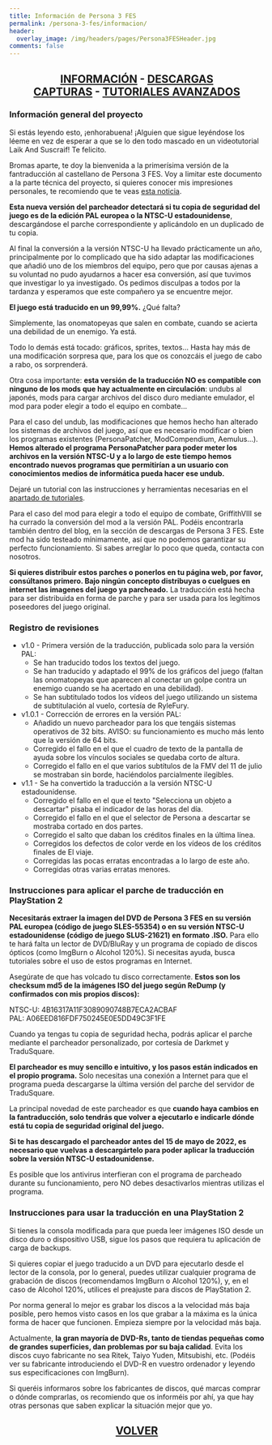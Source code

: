 ```yaml
---
title: Información de Persona 3 FES
permalink: /persona-3-fes/informacion/
header:
  overlay_image: /img/headers/pages/Persona3FESHeader.jpg
comments: false
---
```

<h2 style="text-align: center;"><strong><a href="/persona-3-fes/informacion/">INFORMACIÓN</a> - <a href="/persona-3-fes/descargar/">DESCARGAS</a><br>  
<a href="/persona-3-fes/capturas/">CAPTURAS</a> - <a href="/persona-3-fes/tutoriales/">TUTORIALES AVANZADOS</a><br></strong></h2>

### Información general del proyecto

Si estás leyendo esto, ¡enhorabuena! ¡Alguien que sigue leyéndose los léeme 
en vez de esperar a que se lo den todo mascado en un videotutorial Laik And 
Suscraif! Te felicito.

Bromas aparte, te doy la bienvenida a la primerísima versión de la 
fantraducción al castellano de Persona 3 FES. Voy a limitar este documento a 
la parte técnica del proyecto, si quieres conocer mis impresiones 
personales, te recomiendo que te veas [esta noticia](https://tiovictor.romhackhispano.org/2021/05/30/traduccion-persona-3-fes-ya-esta-disponible).

**Esta nueva versión del parcheador detectará si tu copia de seguridad del 
juego es de la edición PAL europea o la NTSC-U estadounidense**, descargándose 
el parche correspondiente y aplicándolo en un duplicado de tu copia.

Al final la conversión a la versión NTSC-U ha llevado prácticamente un año, 
principalmente por lo complicado que ha sido adaptar las modificaciones que 
añadió uno de los miembros del equipo, pero que por causas ajenas a su 
voluntad no pudo ayudarnos a hacer esa conversión, así que tuvimos que 
investigar lo ya investigado. Os pedimos disculpas a todos por la tardanza y 
esperamos que este compañero ya se encuentre mejor.

**El juego está traducido en un 99,99%.** ¿Qué falta?

Simplemente, las onomatopeyas que salen en combate, cuando se acierta una 
debilidad de un enemigo. Ya está.

Todo lo demás está tocado: gráficos, sprites, textos... Hasta hay más de una 
modificación sorpresa que, para los que os conozcáis el juego de cabo a 
rabo, os sorprenderá.

Otra cosa importante: **esta versión de la traducción NO es compatible con 
ninguno de los mods que hay actualmente en circulación**: undubs al japonés, 
mods para cargar archivos del disco duro mediante emulador, el mod para 
poder elegir a todo el equipo en combate...

Para el caso del undub, las modificaciones que hemos hecho han alterado los 
sistemas de archivos del juego, así que es necesario modificar o bien los 
programas existentes (PersonaPatcher, ModCompendium, Aemulus...). **Hemos 
alterado el programa PersonaPatcher para poder meter los archivos en la 
versión NTSC-U y a lo largo de este tiempo hemos encontrado nuevos programas 
que permitirían a un usuario con conocimientos medios de informática pueda 
hacer ese undub.**

Dejaré un tutorial con las instrucciones y herramientas necesarias en el 
[apartado de tutoriales](https://tiovictor.romhackhispano.org/persona-3-fes/tutoriales/).

Para el caso del mod para elegir a todo el equipo de combate, GriffithVIII 
se ha currado la conversión del mod a la versión PAL. Podéis encontrarla 
también dentro del blog, en la sección de descargas de Persona 3 FES. Este 
mod ha sido testeado mínimamente, así que no podemos garantizar su perfecto 
funcionamiento. Si sabes arreglar lo poco que queda, contacta con nosotros.

**Si quieres distribuir estos parches o ponerlos en tu página web, por favor, 
consúltanos primero. Bajo ningún concepto distribuyas o cuelgues en internet 
las imagenes del juego ya parcheado.** La traducción está hecha para ser 
distribuida en forma de parche y para ser usada para los legítimos 
poseedores del juego original.

### Registro de revisiones

* v1.0 - Primera versión de la traducción, publicada solo para la versión PAL:
  - Se han traducido todos los textos del juego.
  - Se han traducido y adaptado el 99% de los gráficos del juego (faltan las onomatopeyas que aparecen al conectar un golpe contra un enemigo cuando se ha acertado en una debilidad).
  - Se han subtitulado todos los vídeos del juego utilizando un sistema de subtitulación al vuelo, cortesía de RyleFury.
* v1.0.1 - Corrección de errores en la versión PAL:
  - Añadido un nuevo parcheador para los que tengáis sistemas operativos de 32 bits. AVISO: su funcionamiento es mucho más lento que la versión de 64 bits.
  - Corregido el fallo en el que el cuadro de texto de la pantalla de ayuda sobre los vínculos sociales se quedaba corto de altura.
  - Corregido el fallo en el que varios subtítulos de la FMV del 11 de julio se mostraban sin borde, haciéndolos parcialmente ilegibles.
* v1.1 - Se ha convertido la traducción a la versión NTSC-U estadounidense.
  - Corregido el fallo en el que el texto "Selecciona un objeto a descartar" pisaba el indicador de las horas del día.
  - Corregido el fallo en el que el selector de Persona a descartar se mostraba cortado en dos partes.
  - Corregido el salto que daban los créditos finales en la última línea.
  - Corregidos los defectos de color verde en los vídeos de los créditos finales de El viaje.
  - Corregidas las pocas erratas encontradas a lo largo de este año.
  - Corregidas otras varias erratas menores.

### Instrucciones para aplicar el parche de traducción en PlayStation 2

**Necesitarás extraer la imagen del DVD de Persona 3 FES en su versión PAL 
europea (código de juego SLES-55354) o en su versión NTSC-U estadounidense 
(código de juego SLUS-21621) en formato .ISO.** Para ello te hará falta un 
lector de DVD/BluRay y un programa de copiado de discos ópticos (como 
ImgBurn o Alcohol 120%). Si necesitas ayuda, busca tutoriales sobre el uso 
de estos programas en Internet.

Asegúrate de que has volcado tu disco correctamente. **Estos son los checksum 
md5 de la imágenes ISO del juego según ReDump (y confirmados con mis propios 
discos):**

NTSC-U: 4B16317A11F3089090748B7ECA2ACBAF  
PAL: A06EED816FDF750245E0E5DD49C3F1FE

Cuando ya tengas tu copia de seguridad hecha, podrás aplicar el parche 
mediante el parcheador personalizado, por cortesía de Darkmet y TraduSquare.

**El parcheador es muy sencillo e intuitivo, y los pasos están indicados en el 
propio programa.** Solo necesitas una conexión a Internet para que el programa 
pueda descargarse la última versión del parche del servidor de TraduSquare.

La principal novedad de este parcheador es que **cuando haya cambios en la 
fantraducción, solo tendrás que volver a ejecutarlo e indicarle dónde está 
tu copia de seguridad original del juego.**

**Si te has descargado el parcheador antes del 15 de mayo de 2022, es 
necesario que vuelvas a descargártelo para poder aplicar la traducción sobre 
la versión NTSC-U estadounidense.**

Es posible que los antivirus interfieran con el programa de parcheado 
durante su funcionamiento, pero NO debes desactivarlos mientras utilizas el 
programa.

### Instrucciones para usar la traducción en una PlayStation 2

Si tienes la consola modificada para que pueda leer imágenes ISO desde un 
disco duro o dispositivo USB, sigue los pasos que requiera tu aplicación 
de carga de backups.

Si quieres copiar el juego traducido a un DVD para ejecutarlo desde el 
lector de la consola, por lo general, puedes utilizar cualquier programa de 
grabación de discos (recomendamos ImgBurn o Alcohol 120%), y, en el caso de 
Alcohol 120%, utilices el preajuste para discos de PlayStation 2.

Por norma general lo mejor es grabar los discos a la velocidad más baja 
posible, pero hemos visto casos en los que grabar a la máxima es la única 
forma de hacer que funcionen. Empieza siempre por la velocidad más baja.

Actualmente, **la gran mayoría de DVD-Rs, tanto de tiendas pequeñas como de 
grandes superficies, dan problemas por su baja calidad**. Evita los discos 
cuyo fabricante no sea Ritek, Taiyo Yuden, Mitsubishi, etc. (Podéis ver su 
fabricante introduciendo el DVD-R en vuestro ordenador y leyendo sus 
especificaciones con ImgBurn).

Si queréis informaros sobre los fabricantes de discos, qué marcas comprar o 
dónde comprarlas, os recomiendo que os informéis por ahí, ya que hay otras 
personas que saben explicar la situación mejor que yo.

<h2 style="text-align: center;"><a href="/persona-3-fes/"><strong>VOLVER</strong></a></h2>


